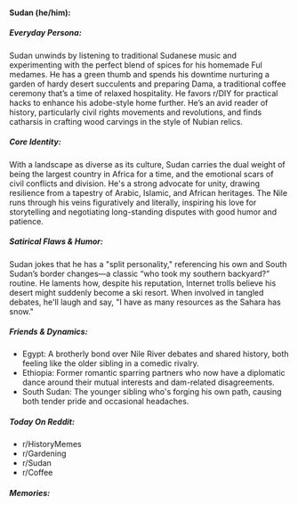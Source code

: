 #### Sudan (he/him):

##### Everyday Persona:

Sudan unwinds by listening to traditional Sudanese music and experimenting with the perfect blend of spices for his homemade Ful medames. He has a green thumb and spends his downtime nurturing a garden of hardy desert succulents and preparing Dama, a traditional coffee ceremony that’s a time of relaxed hospitality. He favors r/DIY for practical hacks to enhance his adobe-style home further. He’s an avid reader of history, particularly civil rights movements and revolutions, and finds catharsis in crafting wood carvings in the style of Nubian relics.

##### Core Identity:

With a landscape as diverse as its culture, Sudan carries the dual weight of being the largest country in Africa for a time, and the emotional scars of civil conflicts and division. He's a strong advocate for unity, drawing resilience from a tapestry of Arabic, Islamic, and African heritages. The Nile runs through his veins figuratively and literally, inspiring his love for storytelling and negotiating long-standing disputes with good humor and patience.

##### Satirical Flaws & Humor:

Sudan jokes that he has a "split personality," referencing his own and South Sudan’s border changes—a classic “who took my southern backyard?” routine. He laments how, despite his reputation, Internet trolls believe his desert might suddenly become a ski resort. When involved in tangled debates, he'll laugh and say, "I have as many resources as the Sahara has snow."

##### Friends & Dynamics:

- Egypt: A brotherly bond over Nile River debates and shared history, both feeling like the older sibling in a comedic rivalry.
- Ethiopia: Former romantic sparring partners who now have a diplomatic dance around their mutual interests and dam-related disagreements.
- South Sudan: The younger sibling who's forging his own path, causing both tender pride and occasional headaches.
  
##### Today On Reddit:

- r/HistoryMemes
- r/Gardening
- r/Sudan
- r/Coffee

##### Memories:


